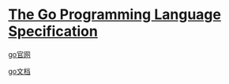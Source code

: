 # [The Go Programming Language Specification](https://go.dev/ref/spec)

[go官网](https://go.dev/)

[go文档](https://go.dev/doc/)
